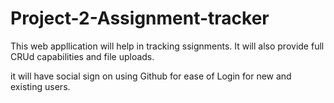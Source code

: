 # Project-2-Assignment-tracker
This web appllication will help in tracking ssignments.
It will also provide full CRUd capabilities and file uploads.

it will have social sign on using Github for ease of Login for new and existing users.
